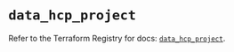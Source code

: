 # `data_hcp_project`

Refer to the Terraform Registry for docs: [`data_hcp_project`](https://registry.terraform.io/providers/hashicorp/hcp/0.79.0/docs/data-sources/project).

